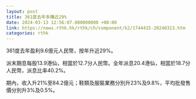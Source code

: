 ```yaml
---
layout: post
title: 361度去年多賺近29%
date: 2024-03-13 12:56:07.000000000 +08:00
link: https://news.rthk.hk/rthk/ch/component/k2/1744415-20240313.htm
categories: rthk
---
```


361度去年盈利9.6億元人民幣，按年升近29%。

派末期息每股13.9港仙，相當於12.7分人民幣。全年派息20.4港仙，相當於18.7分人民幣，派息比率40.2%。

期內，收入升21%至84.2億元；鞋類及服裝業務分別升23%及9.8%，平均批發售價分別升3%及0.5%。
